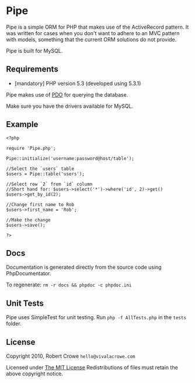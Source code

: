 Pipe
====

Pipe is a simple ORM for PHP that makes use of the ActiveRecord pattern. It was written for cases when you 
don't want to adhere to an MVC pattern with models, something that the current ORM solutions do not provide.

Pipe is built for MySQL.

Requirements
------------

* [mandatory] PHP version 5.3 (developed using 5.3.1)

Pipe makes use of [PDO](http://php.net/manual/en/book.pdo.php) for querying the database.

Make sure you have the drivers available for MySQL.

Example
--------

    <?php
    
    require 'Pipe.php';
    
    Pipe::initialize('username:password@host/table');
    
    //Select the `users` table
    $users = Pipe::table('users');
    
    //Select row `2` from `id` column
    //Short hand for: $users->select('*')->where('id', 2)->get()
    $users->get_by_id(2);
    
    //Change first name to Rob
    $users->first_name = 'Rob';
    
    //Make the change
    $users->save();
    
    ?>

Docs
----

Documentation is generated directly from the source code using PhpDocumentator.

To regenerate: `rm -r docs && phpdoc -c phpdoc.ini`

Unit Tests
----------

Pipe uses SimpleTest for unit testing. Run `php -f AllTests.php` in the `tests` folder.

License
-------

Copyright 2010, Robert Crowe `hello@vivalacrowe.com`

Licensed under [The MIT License](http://www.opensource.org/licenses/mit-license.php)
Redistributions of files must retain the above copyright notice.
